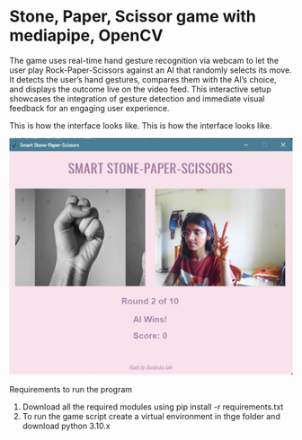 # Stone, Paper, Scissor game with mediapipe, OpenCV

The game uses real-time hand gesture recognition via webcam to let the user play Rock-Paper-Scissors against an AI that randomly selects its move. It detects the user’s hand gestures, compares them with the AI’s choice, and displays the outcome live on the video feed. This interactive setup showcases the integration of gesture detection and immediate visual feedback for an engaging user experience.

This is how the interface looks like.
This is how the interface looks like.

<img src="images/Interface.png" alt="Game Interface" width="600"/>


Requirements to run the program
1. Download all the required modules using pip install -r requirements.txt
2. To run the game script create a virtual environment in thge folder and download python 3.10.x


